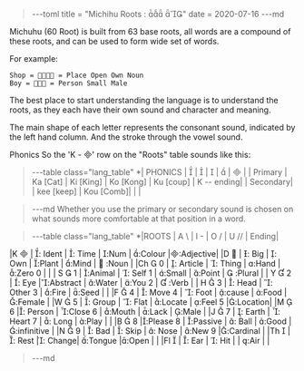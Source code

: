 >---toml
title = "Michihu Roots :  "
date = 2020-07-16
>---md

Michuhu (60 Root) is built from 63 base roots, all words are a compound of these roots, and can be used to form wide set of words.

For example:

	Shop =  = Place Open Own Noun
	Boy =  = Person Small Male

The best place to start understanding the language is to understand the roots, as they each have their own sound and character and meaning.

The main shape of each letter represents the consonant sound, indicated by the left hand column. And the stroke through the vowel sound.

Phonics So the 'K - ' row on the "Roots"	 table sounds like this:
>---table class="lang_table"
*| PHONICS |  		|  		|  		|  		|  |
| Primary | Ka [Cat] | Ki [King] | Ko [Kong] | Ku [coup] | K -- ending|
| Secondary|	| kee [keep]  | Kou [Comb]| | |
 
>---md
Whether you use the primary or secondary sound is chosen on what sounds more comfortable at that position in a word. 


 
>---table class="lang_table"
*|ROOTS 	| A  \     	| I   -      	| O	/	| U  //		| Ending|

|K 		| : Ident	| : Time	| :Num	| :Colour	|:Adjective|
|D 		| : Big    	| : Own    	| :Plant	| :Mind   	|  :Noun	 |
|Ch 	0	| : Article	| : Thing 	| :Hand	| :Zero 0	| 		 |
| S 	1	| :Animal	| : Self 1 	| :Small	| :Point  	|  :Plural	 |
| Y  	2 	| : Eye	|:Abstract	| :Water	| :You 2  	|  :Verb 	 |
| H 	3	| : Head	| : Other 3	| :Fire	| :Seed   	| 		 |
|F 	4	| : Move 4	| : Foot   	| :cause	| :Food   	| :Female	 |
|W 	5	| : Group	| : Flat	| :Locate	| :Feel 5	|:Location|
|M 	6	|: Person	| :Close 6	| :Mouth	| :Lack	| :Male	 |
|J 	7	| : Earth	| : Heart 7	| : Long	| :Play	| 		 |
|B 	8	|:Please 8	| :Passive 	| : Ball	| :Good	|:infinitive |
|N 	9	| : Bad    	| : Skip	| : Nose	| :New 9	|:Cardinal	 |
|Th  	| : Rest  	|: Change| :Tongue	|:Open 	| 		 |
|Fl 		| : Ear   	| : Hit	|           	| :Air	| 		 |


>---md


